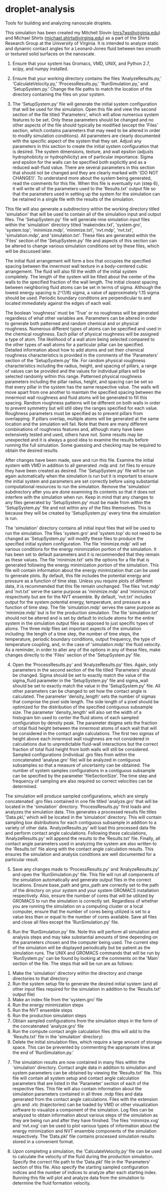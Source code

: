 # droplet-analysis
Tools for building and analyzing nanoscale droplets.

This simulation has been created my Mitchell Slovin (mrs7wp@virginia.edu) and Michael Shirts (michael.shirts@virginia.edu) as a part of the Shirts Research Group at the University of Virginia. It is intended to analyze static and dynamic contact angles for a Leonard-Jones fluid between two smooth or textured solid surfaces on the nanoscale. 

1) 	Ensure that your system has Gromacs, VMD, UNIX, and Python 2.7, scipy, and numpy installed. 

2) 	Ensure that your working directory contains the files ‘AnalyzeResults.py,’ ‘CalculateVelocity.py,’ ‘ProcessResults.py,’ ‘RunSimulation.py,’ and ‘SetupSystem.py.’ Change the file paths to match the location of the directory containing the files on your system. 

3) 	The 'SetupSystem.py' file will generate the initial system configuration that will be used for the simulation. Open this file and view the second section of the file titled 'Parameters', which will allow numerous system features to be set. Only these parameters should be changed and no other aspects of the file should typically be modified (except the 'Files' section, which contains parameters that may need to be altered in order to modify simulation conditions). All parameters are clearly documented with the specific aspect of the system that they set. Adjust any parameters in this section to create the initial system configuration that is desired. The system dimensions, texture, and wall epsilon (adjusts hydrophobicity or hydrophilicity) are of particular importance. Sigma and epsilon for the walls can be specified both explicitly and as a reduced wall-fluid value. There are several parameters in this section that should not be changed and they are clearly marked with '(DO NOT CHANGE!)'. To understand more about the system being generated, read the comments for this file. When this file is eventually run (step 6), it will write all of the parameters used to the 'Results.txt' output file so that the parameters used in setting up the system for the simulation can be retained in a single file with the results of the simulation.

This file will also generate a subdirectory within the working directory titled 'simulation' that will be used to contain all of the simulation input and output files. The 'SetupSystem.py' file will generate nine simulation input files within the 'simulation' directory titled 'makeindex.txt', 'system.gro', 'system.top', 'minimize.mdp', 'minimize.txt', 'nvt.mdp', 'nvt.txt', 'simulation.mdp', and 'simulation.txt'. These files are generated within the 'Files' section of the 'SetupSystem.py' file and aspects of this section can be altered to change various simulation conditions set by these files, which will be discussed later.  

The initial fluid arrangement will form a box that occupies the specified spacing between the innermost wall texture in a body-centered cubic arrangement. The fluid will also fill the width of the initial system completely. The length of the system will be filled about the center of the walls to the specified fraction of the wall length. The initial closest spacing between neighboring fluid atoms can be set in terms of sigma. Although the lowest energy spacing is 2^(1/6) sigma, a value of approximately 1.15 sigma should be used. Periodic boundary conditions are perpendicular to and located immediately against the edges of each wall.

The boolean 'roughness' must be 'True' or no roughness will be generated regardless of what other variables are. Parameters can be altered in order to generate both patterned and random chemical and or physical roughness. Numerous different types of atoms can be specified and used in the chemical roughness. Each pillar of physical roughness will be assigned a type of atom. The likelihood of a wall atom being selected compared to the other types of wall atoms for a particular pillar can be specified. Detailed information about how to add atoms and set their chemical roughness characteristics is provided in the comments of the 'Parameters' section of the 'SetupSystem.py' file. For random physical roughness characteristics including the radius, height, and spacing of pillars, a range of values can be provided and the values for individual pillars will be selected randomly within this range. Patterned physical roughness parameters including the pillar radius, height, and spacing can be set so that every pillar in the system has the same respective value. The walls will move apart from one another to maintain the specified spacing between the innermost wall roughness and fluid atoms will be generated to fill this spacing. Random roughness patterns will be different on both walls in order to prevent symmetry but will still obey the ranges specified for each value. Roughness parameters must be specified as to prevent pillars from overlapping. If pillars overlap, multiple atoms will be generated at the same location and the simulation will fail. Note that there are many different combinations of roughness features and, although many have been extensively tested and used, others have not. Some results may be unexpected and it is always a good idea to examine the results before running the full simulation. Some guessing and checking may be required to obtain the desired results.

After changes have been made, save and run this file. Examine the initial system with VMD in addition to all generated .mdp and .txt files to ensure they have been created as desired. The 'SetupSystem.py' file will be run again automatically when the simulation is run but it is important to ensure the initial system and parameters are set correctly before using substantial computational resources to run the simulation. Remove the 'simulation' subdirectory after you are done examining its contents so that it does not interfere with the simulation when run. Keep in mind that any changes to any files generated by 'SetupSystem.py' must be made from within the 'SetupSystem.py' file and not within any of the files themselves. This is because they will be created by 'SetupSystem.py' every time the simulation is run. 

The 'simulation' directory contains all initial input files that will be used to run the simulation. The files 'system.gro' and 'system.top' do not need to be changed as 'SetupSystem.py' will modify these files to produce the specified initial system configuration. The file 'minimize.mdp' will set various conditions for the energy minimization portion of the simulation. It has been set to default parameters and it is recommended that they remain as these values. The file 'minimize.txt' sets the options for a file that is generated following the energy minimization portion of the simulation. This file will contain information about the energy minimization that can be used to generate plots. By default, this file includes the potential energy and pressure as a function of time step. Unless you require plots of different data, it is recommended that this file remain unchanged. The files 'nvt.mdp' and 'nvt.txt' serve the same purpose as 'minimize.mdp' and 'minimize.txt' respectively but are for the NVT ensemble. By default, 'nvt.txt' includes output for the system potential energy, temperature, and pressure as a function of time step. The file 'simulation.mdp' serves the same purpose as 'minimize.mdp' but is for the production simulation. The file 'simulation.txt' should not be altered and is set by default to include atoms for the entire system in the simulation output files as opposed to just specific types of atoms. The three mdp files set important aspects of the simulation including: the length of a time step, the number of time steps, the temperature, periodic boundary conditions, output frequency, the type of temperature coupling, and, in the case of 'simulation.mdp' the fluid velocity. As a reminder, in order to alter any of the options in any of these files, make changes directly to the 'Files' section of the 'SetupSystem.py' file.

4) 	Open the ‘ProcessResults.py' and ‘AnalyzeResults.py’ files. Again, only parameters in the second section of the file titled 'Parameters' should be changed. Sigma should be set to exactly match the value of the sigma_fluid parameter in the 'SetupSystem.py' file and sigma_wall should be set to exactly match the value in the 'SetupSystem.py' file. All other parameters can be changed to set how the contact angle is calculated. The parameter 'density_length' sets the number of sigmas that comprise the pixel side length. The side length of a pixel should be optimized for the distribution of the specified contiguous subsample size. The parameter 'density_length' will also set the width of a histogram bin used to center the fluid atoms of each sampled configuration by density peak. The parameter dsigma sets the fraction of total fluid height between the innermost atoms of each wall that will be considered in the contact angle calculations. The first two sigmas of height above each innermost wall roughness are not considered in calculations due to unpredictable fluid-wall interactions but the correct fraction of total fluid height from both walls will still be considered. Sampled configurations (individual .gro files from within the concatenated 'analyse.gro' file) will be analyzed in contiguous subsamples so that a measure of uncertainty can be obtained. The number of system samples configurations in a contiguous subsample can be specified by the parameter 'fileSectionSize'. The time step and frequency of sampling are also required so correct velocities can be determined.

The simulation will produce sampled configurations, which are simply concatenated .gro files contained in one file titled 'analyze.gro' that will be located in the 'simulation' directory. ‘ProcessResults.py' first loads and analyzes the simulation data. This generates a processed results file titles ‘Data.pkl,’ which will be located in the ‘simulation’ directory. This will contain sampling box distributions for each contiguous subsample in addition to a variety of other data. ’AnalyzeResults.py’ will load this processed data file and perform contact angle calculations. Following these calculations, ‘AnalyzeResults.py’ will append the results to the ‘Results.txt’ file. Finally, all contact angle parameters used in analyzing the system are also written to the 'Results.txt' file along with the contact angle calculation results. This ensures the simulation and analysis conditions are well documented for a particular result. 

5)	Save any changes made to ‘ProcessResults.py' and ‘AnalyzeResults.py’ and open the 'RunSimulation.py' file. This file will run all components of the simulation automatically and generate output files in the correct locations. Ensure base_path and gmx_path are correctly set to the path of the directory on your system and your system GROMACS installation respectively. Also, ensure the number of cores that will be utilized by GROMACS to run the simulation is correctly set. Regardless of whether you are running the simulation on a computing cluster or a local computer, ensure that the number of cores being utilized is set to a value less than or equal to the number of cores available. Save all files and close all files except the 'RunSimulation.py' file. 

6) 	Run the 'RunSimulation.py' file. Note this will perform all simulation and analysis steps and may take substantial amounts of time depending on the parameters chosen and the computer being used. The current step of the simulation will be displayed periodically but be patient as the simulation runs. The UNIX and GROMACS commands that will be run by 'RunSystem.py' can be found by looking at the comments on the 'Main' section of the file. The steps that will be run are as follows:

1. Make the 'simulation' directory within the directory and change directories to that directory
2. Run the system setup file to generate the desired initial system (and all other input files required for the simulation in addition to the 'Results.txt' output file)
3. Make an index file from the 'system.gro' file
4. Run the energy minimization steps
5. Run the NVT ensemble steps
6. Run the production simulation steps
7. Obtain sampled configurations from the simulation steps in the form of the concatenated 'analyze.gro' file
8. Run the compute contact angle calculation files (this will add to the 'Results.txt' file in the 'simulation' directory)
9. Delete the initial simulation files, which require a large amount of storage space. This can be prevented by commenting the appropriate lines at the end of ‘RunSimulation.py.’

7) 	The simulation results are now contained in many files within the 'simulation' directory. Contact angle data in addition to simulation and system parameters can be obtained by viewing the 'Results.txt' file. This file will contain all system setup and contact angle calculation parameters that are listed in the 'Parameter' section of each of the respective files. This file will also contain information about the simulation parameters contained in all three .mdp files and data generated from the contact angle calculations. Files with the extension .gro and .xtc (trajectories) can be loaded by VMD or other visualization software to visualize a component of the simulation. Log files can be analyzed to obtain information about various steps of the simulation as they are being run and after they have finished. The files 'minimize.xvg' and 'nvt.xvg' can be used to plot various types of information about the energy minimization and NVT ensemble components of the simulation respectively. The ‘Data.pkl’ file contains processed simulation results stored in a convenient format. 

8) Upon completing a simulation, the ‘CalculateVelocity.py’ file can be used to calculate the velocity of the fluid during the production simulation. Specify the correct file path to the ‘Data.pkl’ file in the ‘Parameters’ section of this file. Also specify the starting sampled configuration indices and the number of indices to analyze after each starting index. Running this file will plot and analyze data from the simulation to determine the fluid formation velocity. 